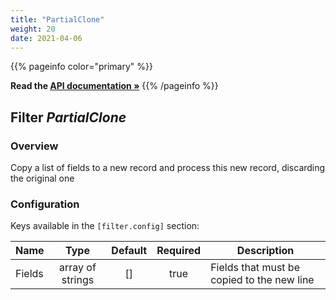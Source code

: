 ```yaml
---
title: "PartialClone"
weight: 20
date: 2021-04-06
---
```

{{% pageinfo color="primary" %}}

**Read the [API documentation &raquo;](https://pkg.go.dev/github.com/AdRoll/baker/filter#PartialClone)**
{{% /pageinfo %}}

## Filter *PartialClone*

### Overview
Copy a list of fields to a new record and process this new record, discarding the original one

### Configuration

Keys available in the `[filter.config]` section:

|Name|Type|Default|Required|Description|
|----|:--:|:-----:|:------:|-----------|
| Fields| array of strings| []| true| Fields that must be copied to the new line|

